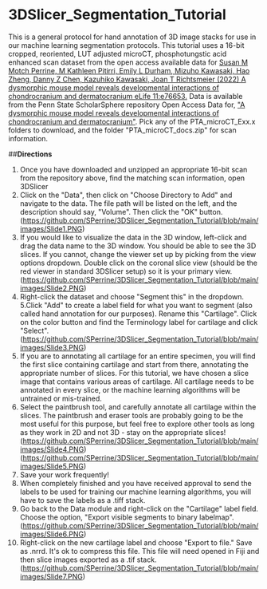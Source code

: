 # 3DSlicer_Segmentation_Tutorial
This is a general protocol for hand annotation of 3D image stacks for use in our machine learning segmentation protocols. This tutorial uses a 16-bit cropped, reoriented, LUT adjusted microCT, phosphotungstic acid enhanced scan dataset from the open access available data for [Susan M Motch Perrine, M Kathleen Pitirri, Emily L Durham, Mizuho Kawasaki, Hao Zheng, Danny Z Chen, Kazuhiko Kawasaki, Joan T Richtsmeier (2022) A dysmorphic mouse model reveals developmental interactions of chondrocranium and dermatocranium eLife 11:e76653.](https://doi.org/10.7554/eLife.76653) Data is available from the Penn State ScholarSphere repository Open Access Data for, ["A dysmorphic mouse model reveals developmental interactions of chondrocranium and dermatocranium"](https://scholarsphere.psu.edu/resources/44387e59-0aa7-40f7-9e2b-af4606f5fbac). Pick any of the PTA_microCT_Exx.x folders to download, and the folder "PTA_microCT_docs.zip" for scan information.

##**Directions**
1. Once you have downloaded and unzipped an appropriate 16-bit scan from the repository above, find the matching scan information, open 3DSlicer
2. Click on the "Data", then click on "Choose Directory to Add" and navigate to the data. The file path will be listed on the left, and the description should say, "Volume". Then click the "OK" button. (https://github.com/SPerrine/3DSlicer_Segmentation_Tutorial/blob/main/images/Slide1.PNG)
3. If you would like to visualize the data in the 3D window, left-click and drag the data name to the 3D window. You should be able to see the 3D slices. If you cannot, change the viewer set up by picking from the view options dropdown. Double click on the coronal slice view (should be the red viewer in standard 3DSlicer setup) so it is your primary view.(https://github.com/SPerrine/3DSlicer_Segmentation_Tutorial/blob/main/images/Slide2.PNG)
4. Right-click the dataset and choose "Segment this" in the dropdown.
5.Click "Add" to create a label field for what you want to segment (also called hand annotation for our purposes). Rename this "Cartilage". Click on the color button and find the Terminology label for cartilage and click "Select". (https://github.com/SPerrine/3DSlicer_Segmentation_Tutorial/blob/main/images/Slide3.PNG)
6. If you are to annotating all cartilage for an entire specimen, you will find the first slice containing cartilage and start from there, annotating the appropriate number of slices. For this tutorial, we have chosen a slice image that contains various areas of cartilage. All cartilage needs to be annotated in every slice, or the machine learning algorithms will be untrained or mis-trained.
7. Select the paintbrush tool, and carefully annotate all cartilage within the slices. The paintbrush and eraser tools are probably going to be the most useful for this purpose, but feel free to explore other tools as long as they work in 2D and not 3D - stay on the appropriate slices! (https://github.com/SPerrine/3DSlicer_Segmentation_Tutorial/blob/main/images/Slide4.PNG)
(https://github.com/SPerrine/3DSlicer_Segmentation_Tutorial/blob/main/images/Slide5.PNG)
8. Save your work frequently!
9. When completely finished and you have received approval to send the labels to be used for training our machine learning algorithms, you will have to save the labels as a .tiff stack.
10. Go back to the Data module and right-click on the "Cartilage" label field. Choose the option, "Export visible segments to binary labelmap".
(https://github.com/SPerrine/3DSlicer_Segmentation_Tutorial/blob/main/images/Slide6.PNG)
11. Right-click on the new cartilage label and choose "Export to file." Save as .nrrd. It's ok to compress this file. This file will need opened in Fiji and then slice images exported as a .tif stack. (https://github.com/SPerrine/3DSlicer_Segmentation_Tutorial/blob/main/images/Slide7.PNG)

